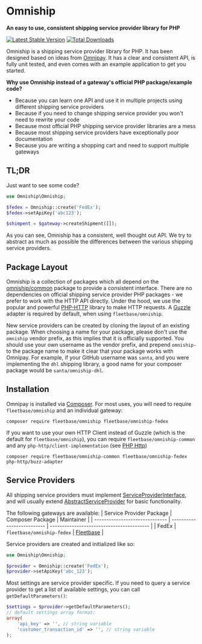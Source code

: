 # Omniship

**An easy to use, consistent shipping service provider library for PHP**

[![Latest Stable Version](https://poser.pugx.org/omniship/common/version)](https://packagist.org/packages/omniship/common)
[![Total Downloads](https://poser.pugx.org/omniship/common/d/total)](https://packagist.org/packages/omniship/common)

Omniship is a shipping service provider library for PHP. It has been designed based on
ideas from [Omnipay](https://omnipay.thephpleague.com/). It has a clear and consistent API,
is fully unit tested, and even comes with an example application to get you started.

**Why use Omniship instead of a gateway's official PHP package/example code?**

- Because you can learn one API and use it in multiple projects using different shipping service providers
- Because if you need to change shipping service provider you won't need to rewrite your code
- Because most official PHP shipping service provider libraries are a mess
- Because most shipping service providers have exceptionally poor documentation
- Because you are writing a shopping cart and need to support multiple gateways

## TL;DR

Just want to see some code?

```php
use Omniship\Omniship;

$fedex = Omniship::create('FedEx');
$fedex->setApiKey('abc123');

$shimpent = $gateway->createShipment([]);
```

As you can see, Omniship has a consistent, well thought out API. We try to abstract as much
as possible the differences between the various shipping service providers.

## Package Layout

Omniship is a collection of packages which all depend on the
[omniship/common](https://github.com/fleetbase/omniship-common) package to provide
a consistent interface. There are no dependencies on official shipping service provider PHP packages -
we prefer to work with the HTTP API directly. Under the hood, we use the popular and powerful
[PHP-HTTP](http://docs.php-http.org/en/latest/index.html) library to make HTTP requests.
A [Guzzle](http://guzzlephp.org/) adapter is required by default, when using `fleetbase/omniship`.

New service providers can be created by cloning the layout of an existing package. When choosing a
name for your package, please don't use the `omniship` vendor prefix, as this implies that
it is officially supported. You should use your own username as the vendor prefix, and prepend
`omniship-` to the package name to make it clear that your package works with Omnipay.
For example, if your GitHub username was `santa`, and you were implementing the `dhl`
shipping library, a good name for your composer package would be `santa/omniship-dhl`.

## Installation

Omnipay is installed via [Composer](https://getcomposer.org/).
For most uses, you will need to require `fleetbase/omniship` and an individual gateway:

```
composer require fleetbase/omniship fleetbase/omniship-fedex
```

If you want to use your own HTTP Client instead of Guzzle (which is the default for `fleetbase/omniship`),
you can require `fleetbase/omniship-common` and any `php-http/client-implementation` (see [PHP Http](http://docs.php-http.org/en/latest/clients.html))

```
composer require fleetbase/omniship-common fleetbase/omniship-fedex php-http/buzz-adapter
```

## Service Providers

All shipping service providers must implement [ServiceProviderInterface](https://github.com/fleetbase/omniship-common/blob/master/src/Common/ServiceProviderInterface.php), and will usually extend [AbstractServiceProvider](https://github.com/fleetbase/omniship-common/blob/master/src/Common/AbstractServiceProvider.php) for basic functionality.

The following gateways are available:
| Service Provider Package       | Composer Package           | Maintainer                                |
| ------------------------------ | -------------------------- | ----------------------------------------- |
| FedEx                          | `fleetbase/omniship-fedex` | [Fleetbase](https://github.com/fleetbase) |

Service providers are created and initialized like so:

```php
use Omniship\Omniship;

$provider = Omniship::create('FedEx');
$provider->setApiKey('abc_123');
```

Most settings are service provider specific. If you need to query a service provider to get a list
of available settings, you can call `getDefaultParameters()`:

```php
$settings = $provider->getDefaultParameters();
// default settings array format:
array(
    'api_key' => '', // string variable
    'customer_transaction_id' => '', // string variable
);
```